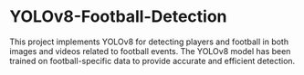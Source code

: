 # YOLOv8-Football-Detection
This project implements YOLOv8 for detecting players and football in both images and videos related to football events. The YOLOv8 model has been trained on football-specific data to provide accurate and efficient detection.
